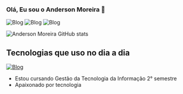 ### Olá, Eu sou o Anderson Moreira 👋
![Blog](https://img.shields.io/badge/YouTube-FF0000?style=for-the-badge&logo=youtube&logoColor=white) ![Blog](https://img.shields.io/badge/LinkedIn-0077B5?style=for-the-badge&logo=linkedin&logoColor=white) ![Blog](https://img.shields.io/badge/Instagram-E4405F?style=for-the-badge&logo=instagram&logoColor=white)


![Anderson Moreira GitHub stats](https://github-readme-stats.vercel.app/api?username=gtiAnderson&show_icons=true&theme=radical)

## Tecnologias que uso no dia a dia
[![Blog](https://img.shields.io/badge/Java-ED8B00?style=for-the-badge&logo=openjdk&logoColor=white)](https://gtiAnderson.com)

- Estou cursando Gestão da Tecnologia da Informação 2° semestre
- Apaixonado por tecnologia


